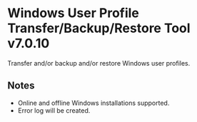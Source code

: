 # Windows User Profile Transfer/Backup/Restore Tool v7.0.10
Transfer and/or backup and/or restore Windows user profiles.

## Notes
- Online and offline Windows installations supported.  
- Error log will be created.
